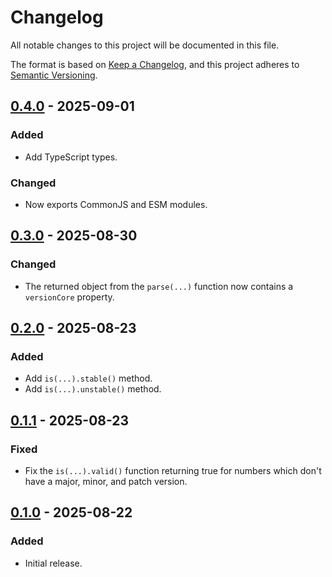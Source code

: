 Changelog
=========

All notable changes to this project will be documented in this file.

The format is based on [Keep a Changelog](https://keepachangelog.com/en/1.1.0/),
and this project adheres to [Semantic Versioning](https://semver.org/spec/v2.0.0.html).

[0.4.0] - 2025-09-01
--------------------

### Added

- Add TypeScript types.

### Changed

- Now exports CommonJS and ESM modules.

[0.3.0] - 2025-08-30
--------------------

### Changed

- The returned object from the `parse(...)` function now contains a `versionCore` property.

[0.2.0] - 2025-08-23
--------------------

### Added

- Add `is(...).stable()` method.
- Add `is(...).unstable()` method.

[0.1.1] - 2025-08-23
--------------------

### Fixed

- Fix the `is(...).valid()` function returning true for numbers which don't have a major, minor, and patch version.

[0.1.0] - 2025-08-22
--------------------

### Added

- Initial release.

[0.4.0]: https://github.com/jbenner-radham/semver.js/compare/v0.3.0...v0.4.0
[0.3.0]: https://github.com/jbenner-radham/semver.js/compare/v0.2.0...v0.3.0
[0.2.0]: https://github.com/jbenner-radham/semver.js/compare/v0.1.1...v0.2.0
[0.1.1]: https://github.com/jbenner-radham/semver.js/compare/v0.1.0...v0.1.1
[0.1.0]: https://github.com/jbenner-radham/semver.js/releases/tag/v0.1.0
